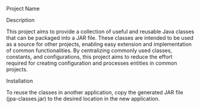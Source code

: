 Project Name

Description

This project aims to provide a collection of useful and reusable
Java classes that can be packaged into a JAR file. 
These classes are intended to be used as a source for 
other projects, enabling easy extension and implementation 
of common functionalities. By centralizing commonly used classes, constants, and configurations, 
this project aims to reduce the effort required for creating configuration and processes entities in common projects.

Installation

To reuse the classes in another application, copy the generated JAR file (jpa-classes.jar) to the desired location in the new application.